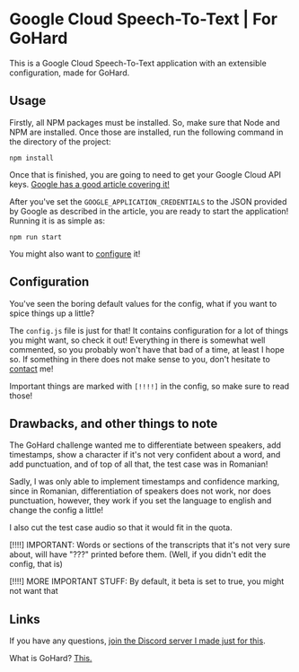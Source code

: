 # Google Cloud Speech-To-Text | For GoHard

This is a Google Cloud Speech-To-Text application with an extensible configuration, made for GoHard.

## Usage

Firstly, all NPM packages must be installed. So, make sure that Node and NPM are installed.
Once those are installed, run the following command in the directory of the project:
```
npm install
```


Once that is finished, you are going to need to get your Google Cloud API keys. [Google
has a good article covering it!](https://cloud.google.com/docs/authentication/getting-started)

After you've set the `GOOGLE_APPLICATION_CREDENTIALS` to the JSON
provided by Google as described in the article, you are ready to start the application!
Running it is as simple as:
```
npm run start
```

You might also want to [configure](#configuration) it!

## Configuration

You've seen the boring default values for the config, what if you want to spice things up a little?

The `config.js` file is just for that! It contains configuration for a lot of things you might want, so check it out!
Everything in there is somewhat well commented, so you probably won't have that bad of a time, at least I hope so. If something in there does not make sense to you, don't hesitate to [contact](#links) me!

Important things are marked with `[!!!!]` in the config, so make sure to read those!

## Drawbacks, and other things to note

The GoHard challenge wanted me to differentiate between speakers, add timestamps, show a character if it's not very confident about a word, and add punctuation, and of top of all that, the test case was in Romanian!

Sadly, I was only able to implement timestamps and confidence marking, since in Romanian, differentiation of speakers does not work, nor does punctuation, however, they work if you set the language to english and change the config a little!

I also cut the test case audio so that it would fit in the quota.

[!!!!] IMPORTANT:
Words or sections of the transcripts that it's not very sure about, will have "???" printed before them. (Well, if you didn't edit the config, that is)

[!!!!] MORE IMPORTANT STUFF:
By default, it beta is set to true, you might not want that

## Links

If you have any questions, [join the Discord server I made just for this](https://discord.gg/a92aeTw).

What is GoHard? [This.](https://gohard.inventeaza.ro/)